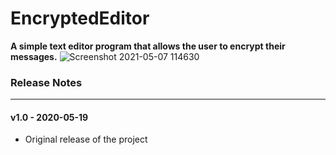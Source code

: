 # EncryptedEditor
**A simple text editor program that allows the user to encrypt their messages.**
![Screenshot 2021-05-07 114630](https://user-images.githubusercontent.com/58745400/117489055-5c7b3e00-af2a-11eb-86fe-86a8103508fc.png)

### Release Notes ###
---
#### v1.0 - 2020-05-19 ####
- Original release of the project
